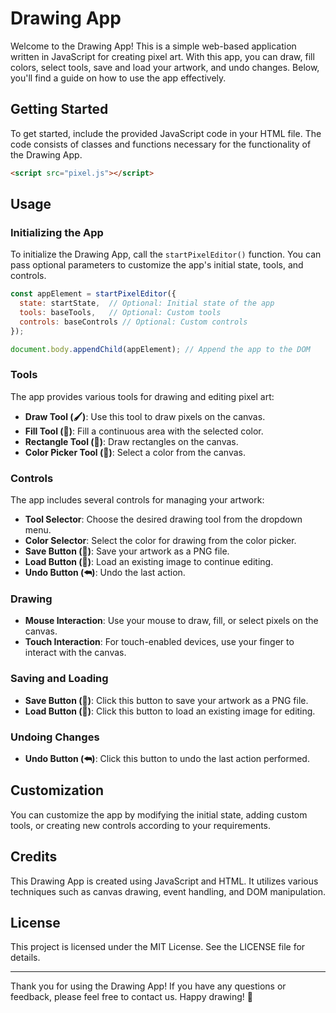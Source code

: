 # Drawing App

Welcome to the Drawing App! This is a simple web-based application written in JavaScript for creating pixel art. With this app, you can draw, fill colors, select tools, save and load your artwork, and undo changes. Below, you'll find a guide on how to use the app effectively.

## Getting Started

To get started, include the provided JavaScript code in your HTML file. The code consists of classes and functions necessary for the functionality of the Drawing App.

```html
<script src="pixel.js"></script>
```

## Usage

### Initializing the App

To initialize the Drawing App, call the `startPixelEditor()` function. You can pass optional parameters to customize the app's initial state, tools, and controls.

```javascript
const appElement = startPixelEditor({
  state: startState,  // Optional: Initial state of the app
  tools: baseTools,   // Optional: Custom tools
  controls: baseControls // Optional: Custom controls
});

document.body.appendChild(appElement); // Append the app to the DOM
```

### Tools

The app provides various tools for drawing and editing pixel art:

- **Draw Tool (🖌️)**: Use this tool to draw pixels on the canvas.
- **Fill Tool (🌈)**: Fill a continuous area with the selected color.
- **Rectangle Tool (🔲)**: Draw rectangles on the canvas.
- **Color Picker Tool (🎨)**: Select a color from the canvas.

### Controls

The app includes several controls for managing your artwork:

- **Tool Selector**: Choose the desired drawing tool from the dropdown menu.
- **Color Selector**: Select the color for drawing from the color picker.
- **Save Button (💾)**: Save your artwork as a PNG file.
- **Load Button (📁)**: Load an existing image to continue editing.
- **Undo Button (⮪)**: Undo the last action.

### Drawing

- **Mouse Interaction**: Use your mouse to draw, fill, or select pixels on the canvas.
- **Touch Interaction**: For touch-enabled devices, use your finger to interact with the canvas.

### Saving and Loading

- **Save Button (💾)**: Click this button to save your artwork as a PNG file.
- **Load Button (📁)**: Click this button to load an existing image for editing.

### Undoing Changes
 
- **Undo Button (⮪)**: Click this button to undo the last action performed.

## Customization

You can customize the app by modifying the initial state, adding custom tools, or creating new controls according to your requirements.

## Credits

This Drawing App is created using JavaScript and HTML. It utilizes various techniques such as canvas drawing, event handling, and DOM manipulation.

## License

This project is licensed under the MIT License. See the LICENSE file for details.

---

Thank you for using the Drawing App! If you have any questions or feedback, please feel free to contact us. Happy drawing! 🎨

